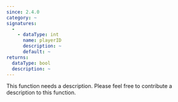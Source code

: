 ```yaml
---
since: 2.4.0
category: ~
signatures:
  -
    - dataType: int
      name: playerID
      description: ~
      default: ~
returns:
  dataType: bool
  description: ~
---
```


This function needs a description. Please feel free to contribute a description to this function.